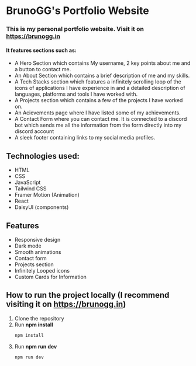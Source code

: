 # BrunoGG's Portfolio Website

### This is my personal portfolio website. Visit it on https://brunogg.in
#### It features sections such as:
- A Hero Section which contains My username, 2 key points about me and a button to contact me.
- An About Section which contains a brief description of me and my skills.
- A Tech Stacks section which features a infinitely scrolling loop of the icons of applications I have experience in and a detailed description of languages, platforms and tools I have worked with.
- A Projects section which contains a few of the projects I have worked on.
- An Acievements page where I have listed some of my achievements.
- A Contact Form where you can contact me. It is connected to a discord bot which sends me all the information from the form directly into my discord account
- A sleek footer containing links to my social media profiles. 

## Technologies used:
- HTML
- CSS
- JavaScript
- Tailwind CSS
- Framer Motion (Animation)
- React
- DaisyUI (components)

## Features
- Responsive design
- Dark mode
- Smooth animations
- Contact form
- Projects section
- Infinitely Looped icons 
- Custom Cards for Information

## How to run the project locally (I recommend visiting it on https://brunogg.in)
1. Clone the repository
2. Run **npm install**
    ```bash
    npm install
    ```
3. Run **npm run dev**
    ```bash
    npm run dev
    ```
